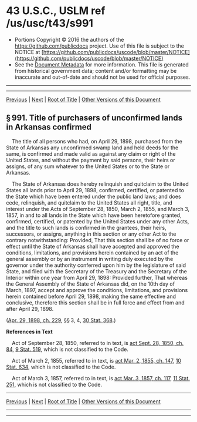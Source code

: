 ---
---

# 43 U.S.C., USLM ref /us/usc/t43/s991

* Portions Copyright © 2016 the authors of the https://github.com/publicdocs project.
  Use of this file is subject to the NOTICE at [https://github.com/publicdocs/uscode/blob/master/NOTICE](https://github.com/publicdocs/uscode/blob/master/NOTICE)
* See the [Document Metadata](././../../../..//README.md) for more information.
  This file is generated from historical government data; content and/or formatting may be inaccurate and out-of-date and should not be used for official purposes.

----------
----------

[Previous](./../../../..//us/usc/t43/ch23/m__us_usc_t43_s990.md) | [Next](./../../../..//us/usc/t43/ch23/m__us_usc_t43_s992.md) | [Root of Title](./../../../../) | [Other Versions of this Document](https://publicdocs.github.io/go/links?ns=uslm&ref=%2Fus%2Fusc%2Ft43%2Fs991)

## § 991. Title of purchasers of unconfirmed lands in Arkansas confirmed

    The title of all persons who had, on April 29, 1898, purchased from the State of Arkansas any unconfirmed swamp land and held deeds for the same, is confirmed and made valid as against any claim or right of the United States, and without the payment by said persons, their heirs or assigns, of any sum whatever to the United States or to the State or Arkansas.

    The State of Arkansas does hereby relinquish and quitclaim to the United States all lands prior to April 29, 1898, confirmed, certified, or patented to the State which have been entered under the public land laws; and does cede, relinquish, and quitclaim to the United States all right, title, and interest under the Acts of September 28, 1850, March 2, 1855, and March 3, 1857, in and to all lands in the State which have been heretofore granted, confirmed, certified, or patented by the United States under any other Acts, and the title to such lands is confirmed in the grantees, their heirs, successors, or assigns, anything in this section or any other Act to the contrary notwithstanding: Provided, That this section shall be of no force or effect until the State of Arkansas shall have accepted and approved the conditions, limitations, and provisions herein contained by an act of the general assembly or by an instrument in writing duly executed by the governor under the authority conferred upon him by the legislature of said State, and filed with the Secretary of the Treasury and the Secretary of the Interior within one year from April 29, 1898: Provided further, That whereas the General Assembly of the State of Arkansas did, on the 10th day of March, 1897, accept and approve the conditions, limitations, and provisions herein contained before April 29, 1898, making the same effective and conclusive, therefore this section shall be in full force and effect from and after April 29, 1898.

([Apr. 29, 1898, ch. 229][/us/act/1898-04-29/ch229], §§ 3, 4, [30 Stat. 368][/us/stat/30/368].)

 __References in Text__ 

    Act of September 28, 1850, referred to in text, is [act Sept. 28, 1850, ch. 84][/us/act/1850-09-28/ch84], [9 Stat. 519][/us/stat/9/519], which is not classified to the Code.

    Act of March 2, 1855, referred to in text, is [act Mar. 2, 1855, ch. 147][/us/act/1855-03-02/ch147], [10 Stat. 634][/us/stat/10/634], which is not classified to the Code.

    Act of March 3, 1857, referred to in text, is [act Mar. 3, 1857, ch. 117][/us/act/1857-03-03/ch117], [11 Stat. 251][/us/stat/11/251], which is not classified to the Code.

----------

[Previous](./../../../..//us/usc/t43/ch23/m__us_usc_t43_s990.md) | [Next](./../../../..//us/usc/t43/ch23/m__us_usc_t43_s992.md) | [Root of Title](./../../../../) | [Other Versions of this Document](https://publicdocs.github.io/go/links?ns=uslm&ref=%2Fus%2Fusc%2Ft43%2Fs991)

----------
----------

[/us/act/1898-04-29/ch229]: https://publicdocs.github.io/go/links?ns=uslm&ref=%2Fus%2Fact%2F1898-04-29%2Fch229
[/us/stat/30/368]: https://publicdocs.github.io/go/links?ns=uslm&ref=%2Fus%2Fstat%2F30%2F368
[/us/act/1850-09-28/ch84]: https://publicdocs.github.io/go/links?ns=uslm&ref=%2Fus%2Fact%2F1850-09-28%2Fch84
[/us/stat/9/519]: https://publicdocs.github.io/go/links?ns=uslm&ref=%2Fus%2Fstat%2F9%2F519
[/us/act/1855-03-02/ch147]: https://publicdocs.github.io/go/links?ns=uslm&ref=%2Fus%2Fact%2F1855-03-02%2Fch147
[/us/stat/10/634]: https://publicdocs.github.io/go/links?ns=uslm&ref=%2Fus%2Fstat%2F10%2F634
[/us/act/1857-03-03/ch117]: https://publicdocs.github.io/go/links?ns=uslm&ref=%2Fus%2Fact%2F1857-03-03%2Fch117
[/us/stat/11/251]: https://publicdocs.github.io/go/links?ns=uslm&ref=%2Fus%2Fstat%2F11%2F251



